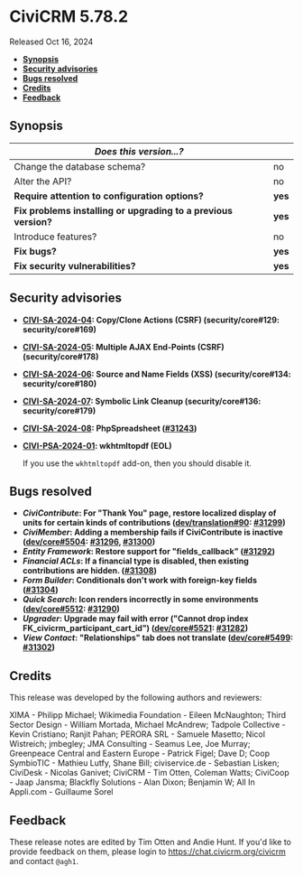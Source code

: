 # CiviCRM 5.78.2

Released Oct 16, 2024

- **[Synopsis](#synopsis)**
- **[Security advisories](#security)**
- **[Bugs resolved](#bugs)**
- **[Credits](#credits)**
- **[Feedback](#feedback)**

## <a name="synopsis"></a>Synopsis

| *Does this version...?*                                         |          |
| --------------------------------------------------------------- | -------- |
| Change the database schema?                                     | no       |
| Alter the API?                                                  | no       |
| **Require attention to configuration options?**                 | **yes**  |
| **Fix problems installing or upgrading to a previous version?** | **yes**  |
| Introduce features?                                             | no       |
| **Fix bugs?**                                                   | **yes**  |
| **Fix security vulnerabilities?**                               | **yes**  |

## <a name="security"></a>Security advisories

* **[CIVI-SA-2024-04](https://civicrm.org/advisory/civi-sa-2024-04-copy-clone-actions-csrf): Copy/Clone Actions (CSRF) (security/core#129: security/core#169)**
* **[CIVI-SA-2024-05](https://civicrm.org/advisory/civi-sa-2024-05-multiple-ajax-end-points-csrf): Multiple AJAX End-Points (CSRF) (security/core#178)**
* **[CIVI-SA-2024-06](https://civicrm.org/advisory/civi-sa-2024-06-source-and-name-fields-xss): Source and Name Fields (XSS) (security/core#134: security/core#180)**
* **[CIVI-SA-2024-07](https://civicrm.org/advisory/civi-sa-2024-07-symbolic-link-cleanup): Symbolic Link Cleanup (security/core#136: security/core#179)**
* **[CIVI-SA-2024-08](https://civicrm.org/advisory/civi-sa-2024-08-phpspreadsheet): PhpSpreadsheet ([#31243](https://github.com/civicrm/civicrm-core/pull/31243))**
* **[CIVI-PSA-2024-01](https://civicrm.org/advisory/civi-psa-2024-01-wkhtmltopdf-eol): wkhtmltopdf (EOL)**

  If you use the `wkhtmltopdf` add-on, then you should disable it.

## <a name="bugs"></a>Bugs resolved

* **_CiviContribute_: For "Thank You" page, restore localized display of units for certain kinds of contributions ([dev/translation#90](https://lab.civicrm.org/dev/translation/-/issues/90): [#31299](https://github.com/civicrm/civicrm-core/pull/31299))**
* **_CiviMember_: Adding a membership fails if CiviContribute is inactive ([dev/core#5504](https://lab.civicrm.org/dev/core/-/issues/5504): [#31296](https://github.com/civicrm/civicrm-core/pull/31296), [#31300](https://github.com/civicrm/civicrm-core/pull/31300))**
* **_Entity Framework_: Restore support for "fields_callback" ([#31292](https://github.com/civicrm/civicrm-core/pull/31292))**
* **_Financial ACLs_: If a financial type is disabled, then existing contributions are hidden. ([#31308](https://github.com/civicrm/civicrm-core/pull/31308))**
* **_Form Builder_: Conditionals don't work with foreign-key fields ([#31304](https://github.com/civicrm/civicrm-core/pull/31304))**
* **_Quick Search_: Icon renders incorrectly in some environments ([dev/core#5512](https://lab.civicrm.org/dev/core/-/issues/5512): [#31290](https://github.com/civicrm/civicrm-core/pull/31290))**
* **_Upgrader_: Upgrade may fail with error ("Cannot drop index FK_civicrm_participant_cart_id") ([dev/core#5521](https://lab.civicrm.org/dev/core/-/issues/5521): [#31282](https://github.com/civicrm/civicrm-core/pull/31282))**
* **_View Contact_: "Relationships" tab does not translate ([dev/core#5499](https://lab.civicrm.org/dev/core/-/issues/5499): [#31302](https://github.com/civicrm/civicrm-core/pull/31302))**

## <a name="credits"></a>Credits

This release was developed by the following authors and reviewers:

XIMA - Philipp Michael; Wikimedia Foundation - Eileen McNaughton; Third Sector Design -
William Mortada, Michael McAndrew; Tadpole Collective - Kevin Cristiano; Ranjit Pahan;
PERORA SRL - Samuele Masetto; Nicol Wistreich; jmbegley; JMA Consulting - Seamus Lee, Joe
Murray; Greenpeace Central and Eastern Europe - Patrick Figel; Dave D; Coop SymbioTIC -
Mathieu Lutfy, Shane Bill; civiservice.de - Sebastian Lisken; CiviDesk - Nicolas Ganivet;
CiviCRM - Tim Otten, Coleman Watts; CiviCoop - Jaap Jansma; Blackfly Solutions - Alan
Dixon; Benjamin W; All In Appli.com - Guillaume Sorel

## <a name="feedback"></a>Feedback

These release notes are edited by Tim Otten and Andie Hunt.  If you'd like to
provide feedback on them, please login to https://chat.civicrm.org/civicrm and
contact `@agh1`.
